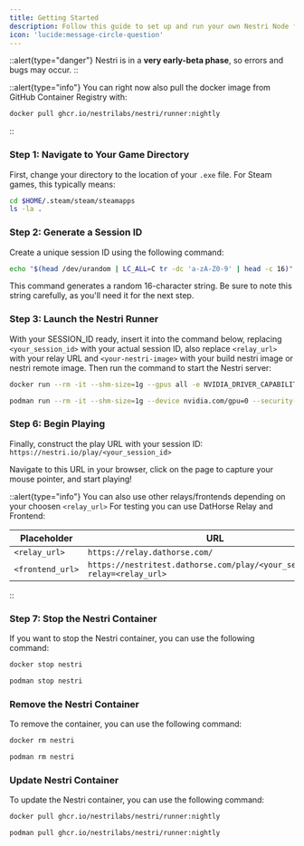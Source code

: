 ```yaml
---
title: Getting Started
description: Follow this guide to set up and run your own Nestri Node for cloud gaming.
icon: 'lucide:message-circle-question'
---
```


::alert{type="danger"}
Nestri is in a **very early-beta phase**, so errors and bugs may occur.
::

::alert{type="info"}
You can right now also pull the docker image from GitHub Container Registry with:
```bash [pull docker image command]
docker pull ghcr.io/nestrilabs/nestri/runner:nightly
```
::

### Step 1: Navigate to Your Game Directory
First, change your directory to the location of your `.exe` file. For Steam games, this typically means:
```bash [navigate to game directory command]
cd $HOME/.steam/steam/steamapps
ls -la .
```
### Step 2: Generate a Session ID
Create a unique session ID using the following command:
```bash [generate session id command]
echo "$(head /dev/urandom | LC_ALL=C tr -dc 'a-zA-Z0-9' | head -c 16)"
```
This command generates a random 16-character string. Be sure to note this string carefully, as you'll need it for the next step.
### Step 3: Launch the Nestri Runner
With your SESSION_ID ready, insert it into the command below, replacing `<your_session_id>` with your actual session ID, also replace `<relay_url>` with your relay URL and `<your-nestri-image>` with your build nestri image or nestri remote image. Then run the command to start the Nestri server:

```bash [docker command (nvidia)]
docker run --rm -it --shm-size=1g --gpus all -e NVIDIA_DRIVER_CAPABILITIES=all --runtime=nvidia -e RELAY_URL='<relay_url>' -e NESTRI_ROOM=<your_session_id> -e RESOLUTION=1920x1080 -e FRAMERATE=60 -e NESTRI_PARAMS='--verbose=true --video-codec=h264 --video-bitrate=4000 --video-bitrate-max=6000'--name nestri -d -v "$(pwd)":/mnt/game/ ghcr.io/nestrilabs/nestri/runner:nightly
```

```bash [podman command (nvidia)]
podman run --rm -it --shm-size=1g --device nvidia.com/gpu=0 --security-opt=label=disable -e NESTRI_ROOM=your_session_id> -e RESOLUTION=1920x1080 -e FRAMERATE=60 -e RELAY_URL='<relay_url>' -e NESTRI_PARAMS='--verbose=true --video-codec=h264 --video-bitrate=4000 --video-bitrate-max=6000 --gpu-card-path=/dev/dri/card1' --name nestri -d -v "$(pwd)":/mnt/game/ ghcr.io/nestrilabs/nestri/runner:nightly
```

### Step 6: Begin Playing
Finally, construct the play URL with your session ID:
`https://nestri.io/play/<your_session_id>`

Navigate to this URL in your browser, click on the page to capture your mouse pointer, and start playing!

::alert{type="info"}
You can also use other relays/frontends depending on your choosen `<relay_url>`
For testing you can use DatHorse Relay and Frontend:

| **Placeholder**                      | **URL**   |
| ---------------------------- | ---------- |
| `<relay_url>`              | `https://relay.dathorse.com/`   |
| `<frontend_url>`           | `https://nestritest.dathorse.com/play/<your_session_id>?relay=<relay_url>` |
::

### Step 7: Stop the Nestri Container
If you want to stop the Nestri container, you can use the following command:

```bash [docker command]
docker stop nestri
```

```bash [podman command]
podman stop nestri
```

### Remove the Nestri Container
To remove the container, you can use the following command:

```bash [docker command]
docker rm nestri
```

```bash [podman command]
podman rm nestri
```

### Update Nestri Container
To update the Nestri container, you can use the following command:

```bash [docker command]
docker pull ghcr.io/nestrilabs/nestri/runner:nightly
```

```bash [podman command]
podman pull ghcr.io/nestrilabs/nestri/runner:nightly
```


<!--
Nestri Node is easy to install using the provided installation script. Follow the steps below to get started.

 ## Installation

1. Download the installation script using `wget`:

```bash
wget https://github.com/nestriness/nestri/nestri-node-install.sh

```

2. Make the script executable:
```bash
chmod +x nestri-node-install.sh


```
3. Run the script to start the installation process:
```bash
./nestri-node-install.sh
```
::-->

